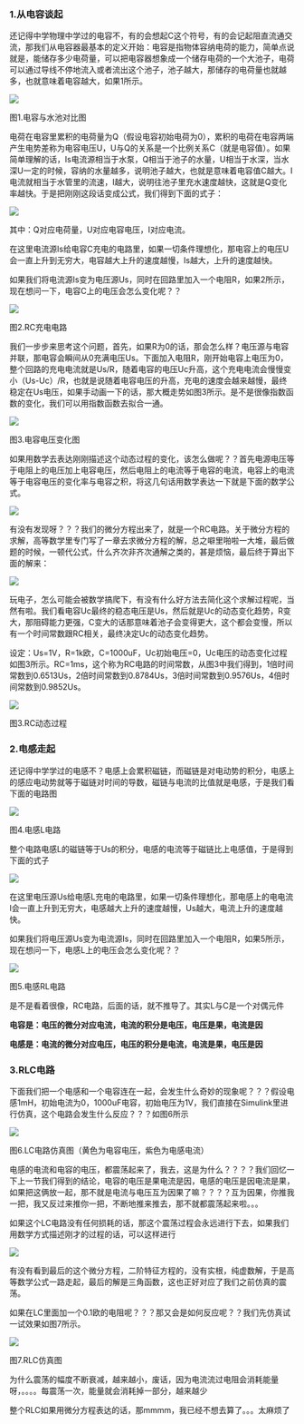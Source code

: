 ### 1.从电容谈起

还记得中学物理中学过的电容不，有的会想起C这个符号，有的会记起阻直流通交流，那我们从电容器最基本的定义开始：电容是指物体容纳电荷的能力，简单点说就是，能储存多少电荷量，可以把电容器想象成一个储存电荷的一个大池子，电荷可以通过导线不停地流入或者流出这个池子，池子越大，那储存的电荷量也就越多，也就意味着电容越大，如果1所示。

![](/assets/MathCircuit_S2_P0.png)

图1.电容与水池对比图

电荷在电容里累积的电荷量为Q（假设电容初始电荷为0），累积的电荷在电容两端产生电势差称为电容电压U，U与Q的关系是一个比例关系C（就是电容值）。如果简单理解的话，Is电流源相当于水泵，Q相当于池子的水量，U相当于水深，当水深U一定的时候，容纳的水量越多，说明池子越大，也就是意味着电容值C越大。I电流就相当于水管里的流速，I越大，说明往池子里充水速度越快，这就是Q变化率越快。于是把刚刚这段话变成公式，我们得到下面的式子：

![](/assets/MathCircuit_S2_E0.png)

其中：Q对应电荷量，U对应电容电压，I对应电流。

在这里电流源Is给电容C充电的电路里，如果一切条件理想化，那电容上的电压U会一直上升到无穷大，电容越大上升的速度越慢，Is越大，上升的速度越快。

如果我们将电流源Is变为电压源Us，同时在回路里加入一个电阻R，如果2所示，现在想问一下，电容C上的电压会怎么变化呢？？

![](/assets/MathCircuit_S2_P1.png)

图2.RC充电电路

我们一步步来思考这个问题，首先，如果R为0的话，那会怎么样？电压源与电容并联，那电容会瞬间从0充满电压Us。下面加入电阻R，刚开始电容上电压为0，整个回路的充电电流就是Us/R，随着电容的电压Uc升高，这个充电电流会慢慢变小（Us-Uc）/R，也就是说随着电容电压的升高，充电的速度会越来越慢，最终稳定在Us电压，如果手动画一下的话，那大概走势如图3所示。是不是很像指数函数的变化，我们可以用指数函数去拟合一通。

![](/assets/MathCircuit_S2_P2.png)

图3.电容电压变化图

如果用数学去表达刚刚描述这个动态过程的变化，该怎么做呢？？首先电源电压等于电阻上的电压加上电容电压，然后电阻上的电流等于电容的电流，电容上的电流等于电容电压的变化率与电容之积，将这几句话用数学表达一下就是下面的数学公式。

![](/assets/MathCircuit_S2_E2.png)

有没有发现呀？？？我们的微分方程出来了，就是一个RC电路。关于微分方程的求解，高等数学里专门写了一章去求微分方程的解，总之噼里啪啦一大堆，最后做题的时候，一顿代公式，什么齐次非齐次通解之类的，甚是烦恼，最后终于算出下面的解来：

![](/assets/MathCircuit_S2_E1.png)

玩电子，怎么可能会被数学搞爬下，有没有什么好方法去简化这个求解过程呢，当然有啦。我们看电容Uc最终的稳态电压是Us，然后就是Uc的动态变化趋势，R变大，那阻碍能力更强，C变大的话那意味着池子会变得更大，这个都会变慢，所以有一个时间常数跟RC相关，最终决定Uc的动态变化趋势。

设定：Us=1V，R=1k欧，C=1000uF，Uc初始电压=0，Uc电压的动态变化过程如图3所示。RC=1ms，这个称为RC电路的时间常数，从图3中我们得到，1倍时间常数到0.6513Us，2倍时间常数到0.8784Us，3倍时间常数到0.9576Us，4倍时间常数到0.9852Us。

![](/assets/MathCircuit_S2_P3.png)

图3.RC动态过程

### 2.电感走起

还记得中学学过的电感不？电感上会累积磁链，而磁链是对电动势的积分，电感上的感应电动势就等于磁链对时间的导数，磁链与电流的比值就是电感，于是我们看下面的电路图

![](/assets/MathCircuit_S2_P4.png)

图4.电感L电路

整个电路电感L的磁链等于Us的积分，电感的电流等于磁链比上电感值，于是得到下面的式子

![](/assets/MathCircuit_S2_E6.png)

在这里电压源Us给电感L充电的电路里，如果一切条件理想化，那电感上的电电流I会一直上升到无穷大，电感越大上升的速度越慢，Us越大，电流上升的速度越快。

如果我们将电压源Us变为电流源Is，同时在回路里加入一个电阻R，如果5所示，现在想问一下，电感L上的电压会怎么变化呢？？

![](/assets/MathCircuit_S2_P5.png)

图5.电感RL电路

是不是看着很像，RC电路，后面的话，就不推导了。其实L与C是一个对偶元件

**电容是：电压的微分对应电流，电流的积分是电压，电压是果，电流是因**

**电感是：电流的微分对应电压，电压的积分是电流，电流是果，电压是因**

### 3.RLC电路

下面我们把一个电感和一个电容连在一起，会发生什么奇妙的现象呢？？？假设电感1mH，初始电流为0，1000uF电容，初始电压为1V，我们直接在Simulink里进行仿真，这个电路会发生什么反应？？？如图6所示

![](/assets/MathCircuit_S2_P6.png)

图6.LC电路仿真图（黄色为电容电压，紫色为电感电流）

电感的电流和电容的电压，都震荡起来了，我去，这是为什么？？？？我们回忆一下上一节我们得到的结论，电容的电压是果电流是因，电感的电压是因电流是果，如果把这俩放一起，那不就是电流与电压互为因果了嘛？？？？互为因果，你推我一把，我又反过来推你一把，不断地推来推去，那不就都震荡起来啦。。。

如果这个LC电路没有任何损耗的话，那这个震荡过程会永远进行下去，如果我们用数学方式描述刚才的过程的话，可以这样进行

![](/assets/MathCircuit_S2_E7.png)

有没有看到最后的这个微分方程，二阶特征方程的，没有实根，纯虚数解，于是高等数学公式一路走起，最后的解是三角函数，这也正好对应了我们之前仿真的震荡。

如果在LC里面加一个0.1欧的电阻呢？？？那又会是如何反应呢？？我们先仿真试一试效果如图7所示。

![](/assets/MathCircuit_S2_P7.png)

图7.RLC仿真图

为什么震荡的幅度不断衰减，越来越小，废话，因为电流流过电阻会消耗能量呀，。。。。每震荡一次，能量就会消耗掉一部分，越来越少

整个RLC如果用微分方程表达的话，那mmmm，我已经不想去算了。。。太麻烦了

